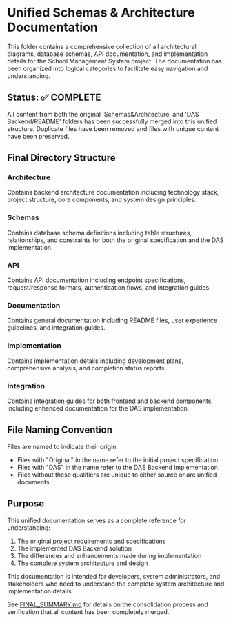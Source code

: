 # Unified Schemas & Architecture Documentation

This folder contains a comprehensive collection of all architectural diagrams, database schemas, API documentation, and implementation details for the School Management System project. The documentation has been organized into logical categories to facilitate easy navigation and understanding.

## Status: ✅ COMPLETE

All content from both the original 'Schemas&Architecture' and 'DAS Backend/README' folders has been successfully merged into this unified structure. Duplicate files have been removed and files with unique content have been preserved.

## Final Directory Structure

### Architecture

Contains backend architecture documentation including technology stack, project structure, core components, and system design principles.

### Schemas

Contains database schema definitions including table structures, relationships, and constraints for both the original specification and the DAS implementation.

### API

Contains API documentation including endpoint specifications, request/response formats, authentication flows, and integration guides.

### Documentation

Contains general documentation including README files, user experience guidelines, and integration guides.

### Implementation

Contains implementation details including development plans, comprehensive analysis, and completion status reports.

### Integration

Contains integration guides for both frontend and backend components, including enhanced documentation for the DAS implementation.

## File Naming Convention

Files are named to indicate their origin:

- Files with "Original" in the name refer to the initial project specification
- Files with "DAS" in the name refer to the DAS Backend implementation
- Files without these qualifiers are unique to either source or are unified documents

## Purpose

This unified documentation serves as a complete reference for understanding:

1. The original project requirements and specifications
2. The implemented DAS Backend solution
3. The differences and enhancements made during implementation
4. The complete system architecture and design

This documentation is intended for developers, system administrators, and stakeholders who need to understand the complete system architecture and implementation details.

See [FINAL_SUMMARY.md](FINAL_SUMMARY.md) for details on the consolidation process and verification that all content has been completely merged.
